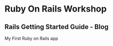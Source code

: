 Ruby On Rails Workshop
======================

Rails Getting Started Guide - Blog
---------------------

My First Ruby on Rails app
